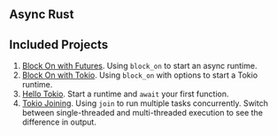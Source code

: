 ## Async Rust

## Included Projects

1. [Block On with Futures](./futures_block_on/). Using `block_on` to start an async runtime.
2. [Block On with Tokio](./tokio_block_on/). Using `block_on` with options to start a Tokio runtime.
3. [Hello Tokio](./hello_tokio/). Start a runtime and `await` your first function.
4. [Tokio Joining](./tokio_join/). Using `join` to run multiple tasks concurrently. Switch between single-threaded and multi-threaded execution to see the difference in output.